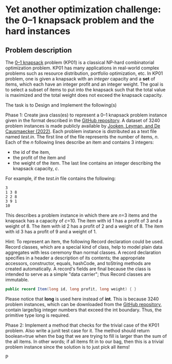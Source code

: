 # Yet another optimization challenge: the 0–1 knapsack problem and the hard instances

## Problem description

The [0–1 knapsack](https://www.sciencedirect.com/science/article/pii/S0925231223007531) problem (KP01) is a classical NP-hard combinatorial optimization problem.
KP01 has many applications in real-world complex problems such as resource distribution, portfolio optimization, etc.
In KP01 problem, one is given a knapsack with an _integer_ capacity and a **set** of  items, which each have an integer profit and an integer weight.
The goal is to select a subset of items to put into the knapsack such that the total value is maximized and the total weight does not exceed the knapsack capacity.

The task is to Design and Implement the following(s)

Phase 1:  Create java class(es) to represent a 0–1 knapsack problem instance given in the format described in the [GitHub repository](https://github.com/JorikJooken/knapsackProblemInstances).
A dataset of 3240 problem instances is made publicly available by [Jooken, Leyman, and De Causmaecker (2022)](https://www.sciencedirect.com/science/article/pii/S037722172101016X). 
Each problem instance is distributed as a text file named *test.in*.
The first line of the file represents the number of items, *n*. Each of the *n* following lines describe an item and contains 3 integers: 
* the id of the item, 
* the profit of the item and 
* the weight of the item. 
The last line contains an integer describing the knapsack capacity, *c*.

For example, if the *test.in* file contains the following:

```
3
1 3 8
2 2 8
3 9 1
10
```

This describes a problem instance in which there are *n*=3 items and the knapsack has a capacity of *c*=10.
The item with id 1 has a profit of 3 and a weight of 8.
The item with id 2 has a profit of 2 and a weight of 8.
The item with id 3 has a profit of 9 and a weight of 1.

Hint: To represent an item, the following Record declaration could be used.
Record classes, which are a special kind of class, help to model plain data aggregates with less ceremony than normal classes.
A record declaration specifies in a header a description of its contents; the appropriate accessors, constructor, equals, hashCode, and toString methods are created automatically.
A record's fields are final because the class is intended to serve as a simple "data carrier"; thus Record classes are immutable.

``` java
public record Item(long id, long profit, long weight) { }
```

Please notice that **long** is used here instead of **int**. 
This is because 3240 problem instances, which can be downloaded from the [GitHub repository](https://github.com/JorikJooken/knapsackProblemInstances),
contain large/big integer numbers that exceed the int boundary. Thus, the primitive type long is required.

Phase 2: Implement a method that checks for the trivial case of the KP01 problem. Also write a junit test case for it.
The method should return boolean=true when the bag that we are trying to fill is larger than the sum of the all items.
In other words; if all items fit in to our bag, then this is a trivial problem instance since the solution is to just pick all items!

P